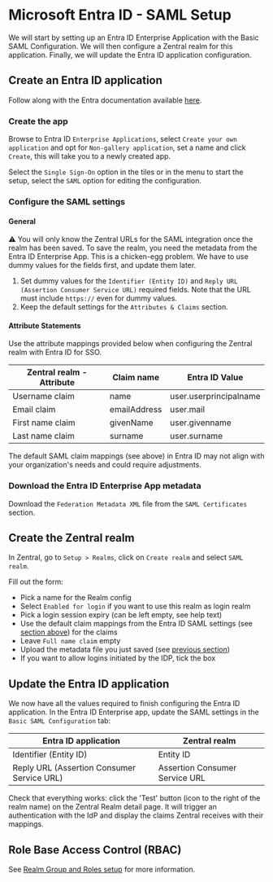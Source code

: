 # Microsoft Entra ID - SAML Setup

We will start by setting up an Entra ID Enterprise Application with the Basic SAML Configuration. We will then configure a Zentral realm for this application. Finally, we will update the Entra ID application configuration.

## Create an Entra ID  application

Follow along with the Entra documentation available [here](https://learn.microsoft.com/en-us/entra/identity/enterprise-apps/add-application-portal-setup-sso).

### Create the app

Browse to Entra ID `Enterprise Applications`, select `Create your own application` and opt for `Non-gallery application`, set a name and click `Create`, this will take you to a newly created app. 

Select the `Single Sign-On` option in the tiles or in the menu to start the setup, select the `SAML` option for editing the configuration.

### Configure the SAML settings

#### General

⚠️ You will only know the Zentral URLs for the SAML integration once the realm has been saved. To save the realm, you need the metadata from the Entra ID Enterprise App. This is a chicken-egg problem. We have to use dummy values for the fields first, and update them later.

1. Set dummy values for the `Identifier (Entity ID)` and `Reply URL (Assertion Consumer Service URL)` required fields. Note that the URL must include `https://` even for dummy values. 
2.  Keep the default settings for the `Attributes & Claims` section.

#### Attribute Statements

Use the attribute mappings provided below when configuring the Zentral realm with Entra ID for SSO. 

| **Zentral realm - Attribute**    | **Claim name** | **Entra ID Value**      |
| ---------------- | ---------------------- | ---------------------- |
| Username claim   | name                   | user.userprincipalname |
| Email claim      | emailAddress           | user.mail              |
| First name claim | givenName              | user.givenname         |
| Last name claim  | surname                | user.surname           |

The default SAML claim mappings (see above) in Entra ID may not align with your organization's needs and could require adjustments.

### Download the Entra ID Enterprise App metadata

Download the `Federation Metadata XML` file from the `SAML Certificates` section.

## Create the Zentral realm

In Zentral, go to `Setup > Realms`, click on `Create realm` and select `SAML realm`.

Fill out the form:

 - Pick a name for the Realm config
 - Select `Enabled for login` if you want to use this realm as login realm
 - Pick a login session expiry (can be left empty, see help text)
 - Use the default claim mappings from the Entra ID SAML settings (see [section above](#attribute-statements)) for the claims
 - Leave `Full name claim` empty
 - Upload the metadata file you just saved (see [previous section](#download-the-entra-id-enterprise-app-metadata))
 - If you want to allow logins initiated by the IDP, tick the box

## Update the Entra ID application

We now have all the values required to finish configuring the Entra ID application.
In the Entra ID Enterprise app, update the SAML settings in the `Basic SAML Configuration` tab:

| **Entra ID application**     | **Zentral realm**                                                |
| --------------------------- | ---------------------------------------------------------------- |
| Identifier (Entity ID)      | Entity ID                                                        |
| Reply URL (Assertion Consumer Service URL)      | Assertion Consumer Service URL                                   |


Check that everything works: click the 'Test' button (icon to the right of the realm name) on the Zentral Realm detail page. It will trigger an authentication with the IdP and display the claims Zentral receives with their mappings.

## Role Base Access Control (RBAC)

See [Realm Group and Roles setup](/configuration/sso/#realm-groups) for more information.
